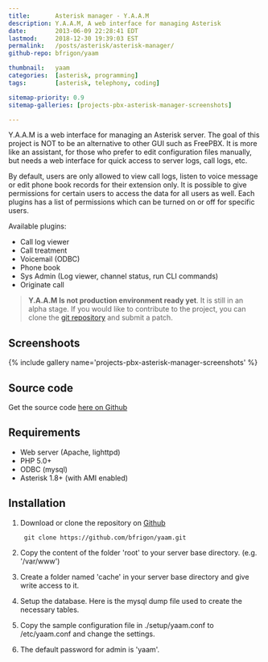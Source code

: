 ```yaml
---
title:       Asterisk manager - Y.A.A.M
description: Y.A.A.M, A web interface for managing Asterisk
date:        2013-06-09 22:28:41 EDT
lastmod:     2018-12-30 19:39:03 EST
permalink:   /posts/asterisk/asterisk-manager/
github-repo: bfrigon/yaam

thumbnail:   yaam
categories:  [asterisk, programming]
tags:        [asterisk, telephony, coding]

sitemap-priority: 0.9
sitemap-galleries: [projects-pbx-asterisk-manager-screenshots]

---
```


Y.A.A.M is a web interface for managing an Asterisk server. The goal of this project is NOT to be an alternative to other GUI such as FreePBX. It is more like an assistant, for those who prefer to edit configuration files manually, but needs a web interface for quick access to server logs, call logs, etc.

<!--thumbnail-->

<!--more-->

By default, users are only allowed to view call logs, listen to voice message or edit phone book records for their extension only. It is possible to give permissions for certain users to access the data for all users as well. Each plugins has a list of permissions which can be turned on or off for specific users.

Available plugins:
 - Call log viewer
 - Call treatment
 - Voicemail (ODBC)
 - Phone book
 - Sys Admin (Log viewer, channel status, run CLI commands)
 - Originate call

> **Y.A.A.M Is not production environment ready yet**. It is still in an alpha stage. If you would like to contribute to the project, you can clone the [git repository][source-code] and submit a patch.

## Screenshoots

{% include gallery name='projects-pbx-asterisk-manager-screenshots' %}

## Source code

Get the source code [here on Github][source-code]

## Requirements
 - Web server (Apache, lighttpd)
 - PHP 5.0+
 - ODBC (mysql)
 - Asterisk 1.8+ (with AMI enabled)

## Installation

1. Download or clone the repository on [Github][source-code]

        git clone https://github.com/bfrigon/yaam.git

2. Copy the content of the folder 'root' to your server base directory. (e.g. '/var/www')

3. Create a folder named 'cache' in your server base directory and give write access to it.

4. Setup the database. Here is the mysql dump file used to create the necessary tables.

5. Copy the sample configuration file in ./setup/yaam.conf to /etc/yaam.conf and change the settings.

6. The default password for admin is 'yaam'.

[source-code]: https://github.com/bfrigon/yaam
[mysql-dump-file]: https://raw.githubusercontent.com/bfrigon/yaam/master/setup/db_init.sql
